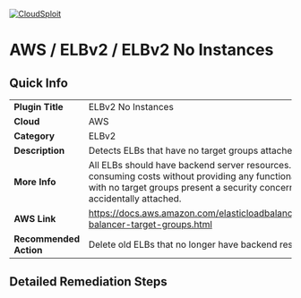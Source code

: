 [![CloudSploit](https://cloudsploit.com/img/logo-new-big-text-100.png "CloudSploit")](https://cloudsploit.com)

# AWS / ELBv2 / ELBv2 No Instances

## Quick Info

| | |
|-|-|
| **Plugin Title** | ELBv2 No Instances |
| **Cloud** | AWS |
| **Category** | ELBv2 |
| **Description** | Detects ELBs that have no target groups attached |
| **More Info** | All ELBs should have backend server resources. Those without any are consuming costs without providing any functionality. Additionally, old ELBs with no target groups present a security concern if new target groups are accidentally attached. |
| **AWS Link** | https://docs.aws.amazon.com/elasticloadbalancing/latest/application/load-balancer-target-groups.html |
| **Recommended Action** | Delete old ELBs that no longer have backend resources. |

## Detailed Remediation Steps




